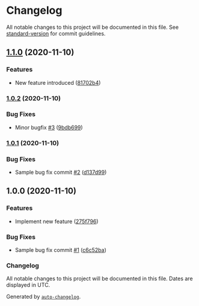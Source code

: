 # Changelog

All notable changes to this project will be documented in this file. See [standard-version](https://github.com/conventional-changelog/standard-version) for commit guidelines.

## [1.1.0](https://github.com/knightdna/semver-demo/compare/v1.0.2...v1.1.0) (2020-11-10)


### Features

* New feature introduced ([81702b4](https://github.com/knightdna/semver-demo/commit/81702b4b296948e241a0d6b3254dd099aef5f0d3))

### [1.0.2](https://github.com/knightdna/semver-demo/compare/v1.0.1...v1.0.2) (2020-11-10)


### Bug Fixes

* Minor bugfix [#3](https://github.com/knightdna/semver-demo/issues/3) ([9bdb699](https://github.com/knightdna/semver-demo/commit/9bdb6994b2351d4918a47c7f00335eaff1999814))

### [1.0.1](https://github.com/knightdna/semver-demo/compare/v1.0.0...v1.0.1) (2020-11-10)


### Bug Fixes

* Sample bug fix commit [#2](https://github.com/knightdna/semver-demo/issues/2) ([d137d99](https://github.com/knightdna/semver-demo/commit/d137d99ad45f7a9ec34ac2ebc5390df8c5690ade))

## 1.0.0 (2020-11-10)


### Features

* Implement new feature ([275f796](https://github.com/knightdna/semver-demo/commit/275f796f2e33748580125a6111abc4a9d559406a))


### Bug Fixes

* Sample bug fix commit [#1](https://github.com/knightdna/semver-demo/issues/1) ([c6c52ba](https://github.com/knightdna/semver-demo/commit/c6c52ba372bce8ce253ee6b3b260c122062f9816))

### Changelog

All notable changes to this project will be documented in this file. Dates are displayed in UTC.

Generated by [`auto-changelog`](https://github.com/CookPete/auto-changelog).
